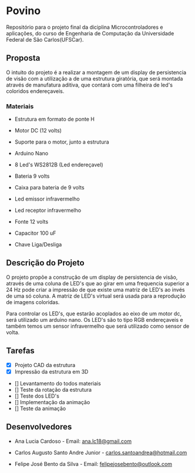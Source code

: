 # Povino

Repositório para o projeto final da diciplina Microcontroladores e aplicações, do curso de Engenharia de Computação da Universidade Federal de São Carlos(UFSCar).

## Proposta

O intuito do projeto é a realizar a montagem de um display de persistencia de visão com a utilização a de uma estrutura giratória, que será montada através de manufatura aditiva, que contará com uma filheira de led's coloridos endereçaveis. 

### Materiais

- Estrutura em formato de ponte H

- Motor DC (12 volts)

- Suporte para o motor, junto a estrutura

- Arduino Nano

- 8 Led's WS2812B (Led endereçavel)

- Bateria 9 volts 

- Caixa para bateria de 9 volts

- Led emissor infravermelho

- Led receptor infravermelho

- Fonte 12 volts

- Capacitor 100 uF

- Chave Liga/Desliga

## Descrição do Projeto

O projeto propõe a construção de um display de persistencia de visão, através de uma coluna de LED's que ao girar em uma frequencia superior a 24 Hz pode criar a impressão de que existe uma matriz de LED's ao invés de uma só coluna. A matriz de LED's virtual será usada para a reprodução de imagens coloridas.

Para controlar os LED's, que estarão acoplados ao eixo de um motor dc, será utilizado um arduino nano. Os LED's são to tipo RGB endereçaveis e também temos um sensor infravermelho que será utilizado como sensor de volta.

## Tarefas 

 - [x] Projeto CAD da estrutura
 - [x] Impressão da estrutura em 3D
 - [] Levantamento do todos materiais
 - [] Teste da rotação da estrutura
 - [] Teste dos LED's 
 - [] Implementação da animação 
 - [] Teste da animação


## Desenvolvedores

- Ana Lucia Cardoso - Email: ana.lc18@gmail.com

- Carlos Augusto Santo Andre Junior - carlos.santoandrea@hotmail.com

- Felipe José Bento da Silva - Email: felipejosebento@outlook.com

